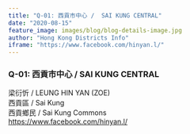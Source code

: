 ```yaml
---
title: "Q-01: 西貢市中心 /  SAI KUNG CENTRAL"
date: "2020-08-15"
feature_image: images/blog/blog-details-image.jpg
author: "Hong Kong Districts Info"
iframe: "https://www.facebook.com/hinyan.l/"
---
```


### Q-01: 西貢市中心 /  SAI KUNG CENTRAL  
梁衍忻 /  LEUNG HIN YAN (ZOE)  
西貢區 / Sai Kung  
西貢鄉民 /  Sai Kung Commons  
https://www.facebook.com/hinyan.l/
